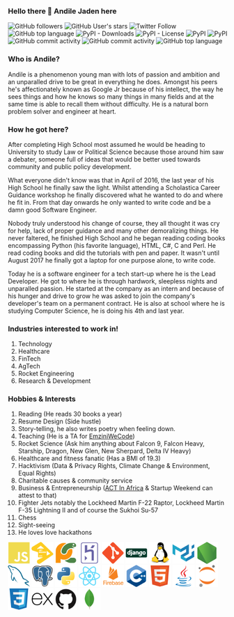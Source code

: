 ### Hello there 👋 Andile Jaden here

![GitHub followers](https://img.shields.io/github/followers/xeroxzen?logo=GitHub&logoColor=black) ![GitHub User's stars](https://img.shields.io/github/stars/xeroxzen?affiliations=OWNER&label=GitHub%20Stars&logo=GitHub&logoColor=black) ![Twitter Follow](https://img.shields.io/twitter/follow/andilejaden?color=success&logo=twitter&style=flat-square) ![GitHub top language](https://img.shields.io/github/languages/top/xeroxzen/100DaysOfCode?logo=JavaScript) ![PyPI - Downloads](https://img.shields.io/pypi/dd/pycountrycode?color=success&logo=pypi) ![PyPI - License](https://img.shields.io/pypi/l/genuine-fake?label=Genuine%20Fake&logo=Pypi) ![PyPI](https://img.shields.io/pypi/v/genuine-fake?label=Genuine%20Fake&logo=PYPI) ![PyPI](https://img.shields.io/pypi/v/pycountrycode?label=Pycountrycode&logo=PYPI) ![GitHub commit activity](https://img.shields.io/github/commit-activity/y/xeroxzen/blogger?logo=github) ![GitHub commit activity](https://img.shields.io/github/commit-activity/y/xeroxzen/genuine-fake?logo=github) ![GitHub top language](https://img.shields.io/github/languages/top/xeroxzen/genuine-fake?label=Python&logo=python&logoColor=yellow)

### Who is Andile?
Andile is a phenomenon young man with lots of passion and ambition and an unparalled drive to be great in everything he does. Amongst his peers he's affectionately known as Google Jr because of his intellect, the way he sees things and how he knows so many things in many fields and at the same time is able to recall them without difficulty. He is a natural born problem solver and engineer at heart.

### How he got here?
After completing High School most assumed he would be heading to University to study Law or Political Science because those around him saw a debater, someone full of ideas that would be better used towards community and public policy development. 

What everyone didn't know was that in April of 2016, the last year of his High School he finally saw the light. Whilst attending a Scholastica Career Guidance workshop he finally discovered what he wanted to do and where he fit in. From that day onwards he only wanted to write code and be a damn good Software Engineer.

Nobody truly understood his change of course, they all thought it was cry for help, lack of proper guidance and many other demoralizing things. He never faltered, he finished High School and he began reading coding books encompassing Python (his favorite language), HTML, C#, C and Perl. He read coding books and did the tutorials with pen and paper. It wasn't until August 2017 he finally got a laptop for one purpose alone, to write code.

Today he is a software engineer for a tech start-up where he is the Lead Developer. He got to where he is through hardwork, sleepless nights and unparalled passion. He started at the company as an intern and because of his hunger and drive to grow he was asked to join the company's developer's team on a permanent contract. He is also at school where he is studying Computer Science, he is doing his 4th and last year.

### Industries interested to work in!
1. Technology
2. Healthcare
3. FinTech
4. AgTech
5. Rocket Engineering
6. Research & Development

### Hobbies & Interests
1. Reading (He reads 30 books a year)
2. Resume Design (Side hustle)
3. Story-telling, he also writes poetry when feeling down.
4. Teaching (He is a TA for <a href="https://www.emziniwecode.com/">EmziniWeCode</a>)
5. Rocket Science (Ask him anything about Falcon 9, Falcon Heavy, Starship, Dragon, New Glen, New Sherpard, Delta IV Heavy)
6. Healthcare and fitness fanatic (Has a BMI of 19.3)
7. Hacktivism (Data & Privacy Rights, Climate Change & Environment, Equal Rights)
8. Charitable causes & community service
9. Business & Entrepreneurship (<a href="http://actinafrica.com/">ACT In Africa</a> & Startup Weekend can attest to that)
10. Fighter Jets notably the Lockheed Martin F-22 Raptor, Lockheed Martin F-35 Lightning II and of course the Sukhoi Su-57
11. Chess
12. Sight-seeing
13. He loves love hackathons


<img src="https://github.com/devicons/devicon/blob/master/icons/javascript/javascript-plain.svg" alt="javascript" width="50" height="50" /> <img src="https://github.com/devicons/devicon/blob/master/icons/jetbrains/jetbrains-plain.svg" alt="JetBrains" width="50" height="50" /> <img src="https://github.com/devicons/devicon/blob/master/icons/pycharm/pycharm-original.svg" alt="Pycharm" width="50" height="50" /> <img src="https://github.com/devicons/devicon/blob/master/icons/heroku/heroku-original.svg" alt="Heroku" width="50" height="50" /> <img src="https://github.com/devicons/devicon/blob/master/icons/git/git-original.svg" alt="Git" width="50" height="50" /> <img src="https://github.com/devicons/devicon/blob/master/icons/django/django-original.svg" alt="Django" width="50" height="50" /> <img src="https://github.com/devicons/devicon/blob/master/icons/linux/linux-original.svg" alt="Linux" width="50" height="50" /> <img src="https://github.com/devicons/devicon/blob/master/icons/materialui/materialui-original.svg" alt="Material UI" width="50" height="50" /> <img src="https://github.com/devicons/devicon/blob/master/icons/nodejs/nodejs-original.svg" alt="NodeJS" width="50" height="50" /> <img src="https://github.com/devicons/devicon/blob/master/icons/mysql/mysql-original.svg" alt="MySQL" width="50" height="50" /> <img src="https://github.com/devicons/devicon/blob/master/icons/postgresql/postgresql-original.svg" alt="postgresql" width="50" height="50" /> <img src="https://github.com/devicons/devicon/blob/master/icons/python/python-original.svg" alt="Python" width="50" height="50" /> <img src="https://github.com/devicons/devicon/blob/master/icons/react/react-original.svg" alt="React" width="50" height="50" /> <img src="https://github.com/devicons/devicon/blob/master/icons/firebase/firebase-plain-wordmark.svg" alt="Firebase" width="50" height="50" /> <img src="https://github.com/devicons/devicon/blob/master/icons/cplusplus/cplusplus-original.svg" alt="C++" height="50" width="50" /> <img src="https://github.com/devicons/devicon/blob/master/icons/html5/html5-original.svg" alt="HTML5" height="50" width="50" /> <img src="https://github.com/devicons/devicon/blob/master/icons/java/java-original.svg" alt="Java" width="50" height="50" /> <img src="https://github.com/devicons/devicon/blob/master/icons/jupyter/jupyter-original.svg" alt="Jupyter" height="50" width="50" /> <img src="https://github.com/devicons/devicon/blob/master/icons/css3/css3-original.svg" alt="CSS3" height="50" width="50" /> <img src="https://github.com/devicons/devicon/blob/master/icons/express/express-original.svg" alt="Express" height="50" width="50" /> <img src="https://github.com/devicons/devicon/blob/master/icons/github/github-original.svg" alt="GutHub" height="50" width="50" /> <img src="https://github.com/devicons/devicon/blob/master/icons/mongodb/mongodb-original.svg" alt="MongoDB" height="50" width="50" />
